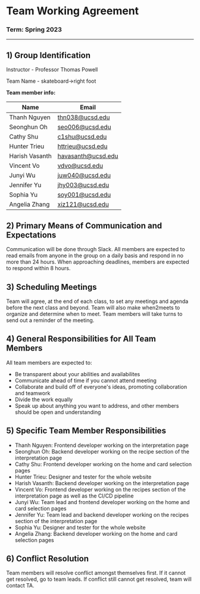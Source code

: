 # **Team Working Agreement**
### **Term: Spring 2023**

---
## **1) Group Identification**
Instructor - Professor Thomas Powell

Team Name - skateboard->right foot

**Team member info:**

| Name            | Email                                    |
| -----           | -----                                    | 
| Thanh Nguyen    | [thn038@ucsd.edu](thn038@ucsd.edu)       | 
| Seonghun Oh     | [seo006@ucsd.edu](seo006@ucsd.edu)       |
| Cathy Shu       | [c1shu@ucsd.edu](c1shu@ucsd.edu)         | 
| Hunter Trieu    | [httrieu@ucsd.edu](httrieu@ucsd.edu)     |
| Harish Vasanth  | [havasanth@ucsd.edu](havasanth@ucsd.edu) |
| Vincent Vo      | [vdvo@ucsd.edu](vdvo@ucsd.edu)           |
| Junyi Wu        | [juw040@ucsd.edu](juw040@ucsd.edu)       |
| Jennifer Yu     | [jhy003@ucsd.edu](jhy003@ucsd.edu)       |
| Sophia Yu       | [soy001@ucsd.edu](soy001@ucsd.edu)       |
| Angelia Zhang   | [xiz121@ucsd.edu](xiz121@ucsd.edu)       |


## **2) Primary Means of Communication and Expectations**
Communication will be done through Slack. All members are expected to read emails from anyone in the group on a daily basis and respond in no more than 24 hours. When approaching deadlines, members are expected to respond within 8 hours. 

## **3) Scheduling Meetings**
Team will agree, at the end of each class, to set any meetings and agenda before the next class and beyond. Team will also make when2meets to organize and determine when to meet. Team members will take turns to send out a reminder of the meeting.

## **4) General Responsibilities for All Team Members**
All team members are expected to:

* Be transparent about your abilities and availabilites
* Communicate ahead of time if you cannot attend meeting
* Collaborate and build off of everyone's ideas, promoting collaboration and teamwork
* Divide the work equally
* Speak up about anything you want to address, and other members should be open and understanding

## **5) Specific Team Member Responsibilities**
- Thanh Nguyen: Frontend developer working on the interpretation page
- Seonghun Oh: Backend developer working on the recipe section of the interpretation page
- Cathy Shu: Frontend developer working on the home and card selection pages
- Hunter Trieu: Designer and tester for the whole website
- Harish Vasanth: Backend developer working on the interpretation page
- Vincent Vo: Frontend developer working on the recipes section of the interpretation page as well as the CI/CD pipeline
- Junyi Wu: Team lead and frontend developer working on the home and card selection pages
- Jennifer Yu: Team lead and backend developer working on the recipes section of the interpretation page
- Sophia Yu: Designer and tester for the whole website
- Angelia Zhang: Backend developer working on the home and card selection pages

## **6) Conflict Resolution**
Team members will resolve conflict amongst themselves first. If it cannot get resolved, go to team leads. If conflict still cannot get resolved, team will contact TA.
